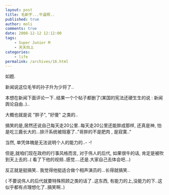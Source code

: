 ```yaml
---
layout: post
title: 毛新宇...牛逼啊..
published: true
author: moli
comments: true
date: 2008-12-12 12:12:00
tags:
    - Super Junior M
    - 天天向上
categories:
    - life
permalink: /archives/16.html
---
```

如题.

新闻说这位毛爷的孙子升为少将了..

本想在新闻下面评论一下..结果一个个帖子都删了(某国的宪法还硬生生的说 : 新闻舆论自由..)..

大概也就是说 "胖子", "好傻" 之类的..

搞笑的是,居然还说自己每天走20公里..每天走20公里还能胖成那样, 还真是神, 怕是吃三鹿长大的&#8230;排汗系统被阻塞了.."哥胖的不是肥肉 , 是寂寞.."

当然, 单凭体魄是无法说明个人的能力的..- -! 

但是,就咱们现在政府的行事风格而言, 对于伟人的后代, 如果很牛的话, 肯定是被吹到天上去的..( 看了下他的视频..感觉&#8230;.还是.大家自己去体会吧&#8230;)

反正就是挺搞笑.. 我觉得他挺适合做个相声演员的&#8230;长得就搞笑..

( 不要说伟人的后代就要特殊照顾之类的话了..这东西, 有能力的上,没能力的下..这似乎都有点理想化了..搞笑啊..)